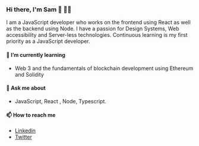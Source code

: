 ### Hi there, I'm Sam 👋 👨‍💻
 I am a JavaScript developer who works on the frontend using React as well as the backend using Node. I have a passion for Design Systems, Web accessibility and Server-less technologies. Continuous learning is my first priority as a JavaScript developer.
 
#### 🌱 I’m currently learning
- Web 3 and the fundamentals of blockchain development using Ethereum and Solidity
#### 💬 Ask me about
- JavaScript, React , Node, Typescript.
#### 📫 How to reach me
- [Linkedin](https://www.linkedin.com/in/samuel-moyi/)
- [Twitter](https://twitter.com/iam_awsam)
